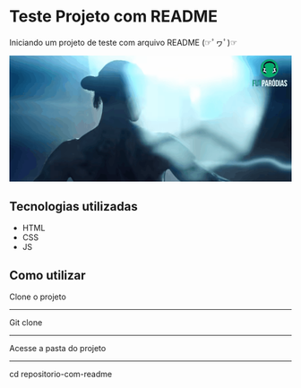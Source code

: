 # Teste Projeto com README
Iniciando um projeto de teste com arquivo README (☞ﾟヮﾟ)☞ 

[<img src="./AnimaIbra.gif" alt="gif da tela inicial do projeto Ibra">](https://youtu.be/7QExr2MZkLo)

## Tecnologias utilizadas
- HTML
- CSS
- JS

## Como utilizar

Clone o projeto 
***
Git clone
***
Acesse a pasta do projeto
***
cd repositorio-com-readme




